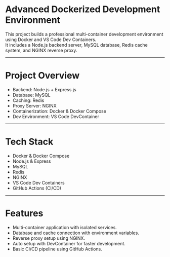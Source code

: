 #  Advanced Dockerized Development Environment

This project builds a professional multi-container development environment using Docker and VS Code Dev Containers.  
It includes a Node.js backend server, MySQL database, Redis cache system, and NGINX reverse proxy.

---

#  Project Overview
- Backend: Node.js + Express.js
- Database: MySQL
- Caching: Redis
- Proxy Server: NGINX
- Containerization: Docker & Docker Compose
- Dev Environment: VS Code DevContainer

---

#  Tech Stack
- Docker & Docker Compose
- Node.js & Express
- MySQL
- Redis
- NGINX
- VS Code Dev Containers
- GitHub Actions (CI/CD)

---

#  Features
- Multi-container application with isolated services.
- Database and cache connection with environment variables.
- Reverse proxy setup using NGINX.
- Auto setup with DevContainer for faster development.
- Basic CI/CD pipeline using GitHub Actions.
